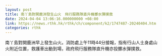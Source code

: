 ```yaml
---
layout: post
title: 南丫島對開鹿洲發生山火　飛行服務隊直升機擲水彈撲救
date: 2024-04-04 13:06:16.000000000 +08:00
link: https://news.rthk.hk/rthk/ch/component/k2/1747487-20240404.htm
categories: rthk
---
```


南丫島對開鹿洲早上發生山火。消防處上午11時44分接報，指有行山人士身處山火附近位置，救護車出動到場，政府飛行服務隊直升機亦投擲水彈撲救。
